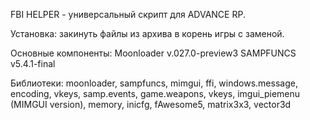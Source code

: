 FBI HELPER - универсальный скрипт для ADVANCE RP.

Установка: закинуть файлы из архива в корень игры с заменой.

Основные компоненты:
Moonloader v.027.0-preview3
SAMPFUNCS v5.4.1-final

Библиотеки:
moonloader, sampfuncs, mimgui, ffi, windows.message, encoding, vkeys, samp.events, game.weapons, vkeys, imgui_piemenu (MIMGUI version), memory, inicfg, fAwesome5, matrix3x3, vector3d
